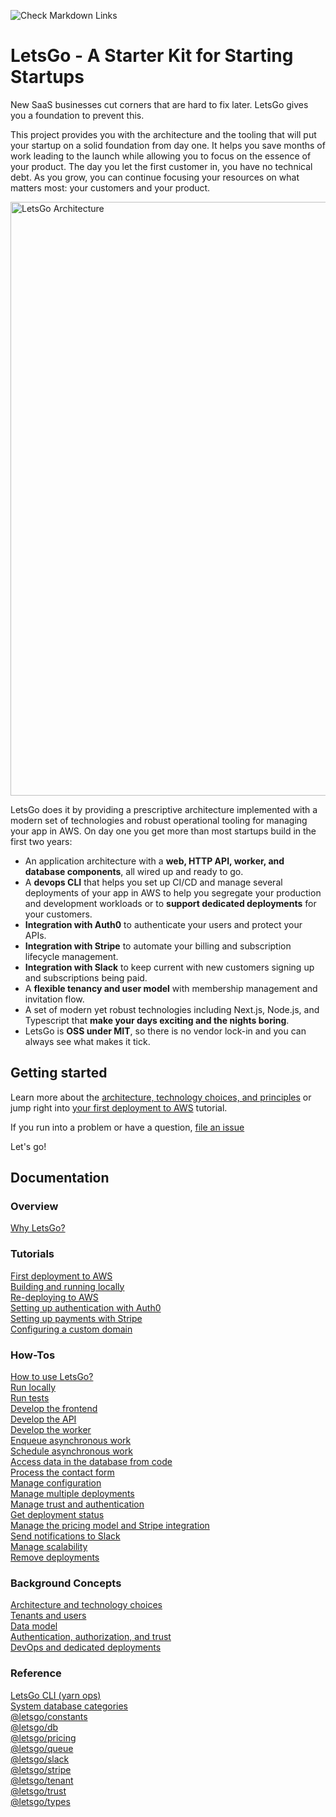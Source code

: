![Check Markdown Links](https://github.com/47chapters/letsgo/actions/workflows/action.yaml/badge.svg?event=push)

# LetsGo - A Starter Kit for Starting Startups

New SaaS businesses cut corners that are hard to fix later. LetsGo gives you a foundation to prevent this.

This project provides you with the architecture and the tooling that will put your startup on a solid foundation from day one. It helps you save months of work leading to the launch while allowing you to focus on the essence of your product. The day you let the first customer in, you have no technical debt. As you grow, you can continue focusing your resources on what matters most: your customers and your product.

<img width="950" alt="LetsGo Architecture" src="https://github.com/47chapters/letsgo/assets/822369/c9e803b3-c2ee-4b2e-b8a4-16e107342c4e">

LetsGo does it by providing a prescriptive architecture implemented with a modern set of technologies and robust operational tooling for managing your app in AWS. On day one you get more than most startups build in the first two years:

- An application architecture with a **web, HTTP API, worker, and database components**, all wired up and ready to go.
- A **devops CLI** that helps you set up CI/CD and manage several deployments of your app in AWS to help you segregate your production and development workloads or to **support dedicated deployments** for your customers.
- **Integration with Auth0** to authenticate your users and protect your APIs.
- **Integration with Stripe** to automate your billing and subscription lifecycle management.
- **Integration with Slack** to keep current with new customers signing up and subscriptions being paid.
- A **flexible tenancy and user model** with membership management and invitation flow.
- A set of modern yet robust technologies including Next.js, Node.js, and Typescript that **make your days exciting and the nights boring**.
- LetsGo is **OSS under MIT**, so there is no vendor lock-in and you can always see what makes it tick.

## Getting started

Learn more about the [architecture, technology choices, and principles](./docs/backgound/architecture-and-technology-choices.md) or jump right into [your first deployment to AWS](./docs/tutorials/first-deployment-to-aws.md) tutorial.

If you run into a problem or have a question, [file an issue](https://github.com/tjanczuk/letsgo/issues)

Let's go!

## Documentation

### Overview

[Why LetsGo?](./docs/backgound/why.md)

### Tutorials

[First deployment to AWS](./docs/tutorials/first-deployment-to-aws.md)  
[Building and running locally](./docs/tutorials/building-and-running-locally.md)  
[Re-deploying to AWS](./docs/tutorials/re-deploying-to-aws.md)  
[Setting up authentication with Auth0](./docs/tutorials/setting-up-authentication-with-auth0.md)  
[Setting up payments with Stripe](./docs/tutorials/setting-up-payments-with-stripe.md)  
[Configuring a custom domain](./docs/tutorials/configuring-custom-domain.md)

### How-Tos

[How to use LetsGo?](./docs/how-to/how-to-use-letsgo.md)  
[Run locally](./docs/how-to/run-locally.md)  
[Run tests](./docs/how-to/run-tests.md)  
[Develop the frontend](./docs/how-to/develop-the-frontend.md)  
[Develop the API](./docs/how-to/develop-the-api.md)  
[Develop the worker](./docs/how-to/develop-the-worker.md)  
[Enqueue asynchronous work](./docs/how-to/enqueue-asynchronous-work.md)  
[Schedule asynchronous work](./docs/how-to/schedule-asynchronous-work.md)  
[Access data in the database from code](./docs/how-to/access-data-in-the-database-from-code.md)  
[Process the contact form](./docs/how-to/process-the-contact-form.md)  
[Manage configuration](./docs/how-to/manage-configuration.md)  
[Manage multiple deployments](./docs/how-to/manage-multiple-deployments.md)  
[Manage trust and authentication](./docs/how-to/manage-trust-and-authentication.md)  
[Get deployment status](./docs/how-to/get-deployment-status.md)  
[Manage the pricing model and Stripe integration](./docs/how-to/manage-the-pricing-model.md)  
[Send notifications to Slack](./docs/how-to/send-notifications-to-slack.md)  
[Manage scalability](./docs/how-to/manage-scalability.md)  
[Remove deployments](./docs/how-to/remove-deployments.md)

### Background Concepts

[Architecture and technology choices](./docs/backgound/architecture-and-technology-choices.md)  
[Tenants and users](./docs/backgound/tenants-and-users.md)  
[Data model](./docs/backgound/data-model.md)  
[Authentication, authorization, and trust](./docs/backgound/authentication-authorization-and-trust.md)  
[DevOps and dedicated deployments](./docs/backgound/devops-and-dedicated-deployments.md)

### Reference

[LetsGo CLI (yarn ops)](./docs/reference/letsgo-cli.md)  
[System database categories](./docs/reference/system-database-categories.md)  
[@letsgo/constants](./docs/reference/letsgo-constants/README.md)  
[@letsgo/db](./docs/reference/letsgo-db/README.md)  
[@letsgo/pricing](./docs/reference/letsgo-pricing/README.md)  
[@letsgo/queue](./docs/reference/letsgo-queue/README.md)  
[@letsgo/slack](./docs/reference/letsgo-slack/README.md)  
[@letsgo/stripe](./docs/reference/letsgo-stripe/README.md)  
[@letsgo/tenant](./docs/reference/letsgo-tenant/README.md)  
[@letsgo/trust](./docs/reference/letsgo-trust/README.md)  
[@letsgo/types](./docs/reference/letsgo-types/README.md)
